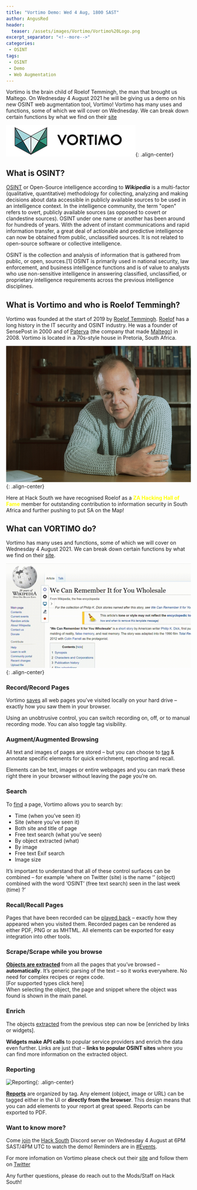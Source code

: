 ```yaml
---
title: "Vortimo Demo: Wed 4 Aug, 1800 SAST"
author: AngusRed
header:
  teaser: /assets/images/Vortimo/Vortimo%20Logo.png
excerpt_separator: "<!--more-->"
categories:
 - OSINT
tags:
 - OSINT
 - Demo
 - Web Augmentation
---
```

  
  

Vortimo is the brain child of Roelof Temmingh, the man that brought us Maltego. On Wednesday 4 August 2021 he will be giving us a demo on his new OSINT web augmentation tool, Vortimo! Vortimo has many uses and functions, some of which we will cover on Wednesday. We can break down certain functions by what we find on their [site](https://www.vortimo.com/)

<!--more-->

![Vortimo](/assets/images/Vortimo/85_horiz2.png){: .align-center}  

## What is OSINT?  

[OSINT](https://en.wikipedia.org/wiki/Open-source_intelligence) or Open-Source intelligence according to ***Wikipedia*** is a multi-factor (qualitative, quantitative) methodology for collecting, analyzing and making decisions about data accessible in publicly available sources to be used in an intelligence context. In the intelligence community, the term "open" refers to overt, publicly available sources (as opposed to covert or clandestine sources). OSINT under one name or another has been around for hundreds of years. With the advent of instant communications and rapid information transfer, a great deal of actionable and predictive intelligence can now be obtained from public, unclassified sources. It is not related to open-source software or collective intelligence.  

OSINT is the collection and analysis of information that is gathered from public, or open, sources.[1] OSINT is primarily used in national security, law enforcement, and business intelligence functions and is of value to analysts who use non-sensitive intelligence in answering classified, unclassified, or proprietary intelligence requirements across the previous intelligence disciplines.  

## What is Vortimo and who is Roelof Temmingh?  

Vortimo was founded at the start of 2019 by [Roelof Temmingh](https://www.google.com/search?q=%27roelof+temmingh%27+hack). [Roelof](https://www.google.com/search?q=%27roelof+temmingh%27+hack) has a long history in the IT security and OSINT industry. He was a founder of SensePost in 2000 and of [Paterva](https://www.paterva.com/about/company.php) (the company that made [Maltego](https://www.maltego.com/)) in 2008. Vortimo is located in a 70s-style house in Pretoria, South Africa.  

![Roelof Temmingh](/assets/images/Vortimo/rtf1.jpg){: .align-center}    

Here at Hack South we have recognised Roelof as a **<span style="color: yellow">ZA Hacking Hall of Fame</span>** member for outstanding contribution to information security in South Africa and further pushing to put SA on the Map!  

## What can VORTIMO do?  

Vortimo has many uses and functions, some of which we will cover on Wednesday 4 August 2021. We can break down certain functions by what we find on their [site](https://www.vortimo.com/).  

![Vortimo Demo Video](/assets/images/Vortimo/record-2021.gif){: .align-center}

### Record/Record Pages  

Vortimo [saves](https://www.vortimo.com/#tab-46bf15b9ef4db9f8331) all web pages you’ve visited locally on your hard drive – exactly how you saw them in your browser.

Using an unobtrusive control, you can switch recording on, off, or to manual recording mode. You can also toggle tag visibility.  

### Augment/Augmented Browsing  

All text and images of pages are stored – but you can choose to [tag](https://www.vortimo.com/#tab-f358584b3e94cde0a72) & annotate specific elements for quick enrichment, reporting and recall.

Elements can be text, images or entire webpages and you can mark these right there in your browser without leaving the page you’re on.  

### Search  

To [find](https://www.vortimo.com/#tab-f181ef6abb75a54acd5) a page, Vortimo allows you to search by:

* Time (when you’ve seen it)    
* Site (where you’ve seen it)  
* Both site and title of page  
* Free text search (what you’ve seen)  
* By object extracted (what)  
* By image  
* Free text Exif search  
* Image size   
 
It’s important to understand that all of these control surfaces can be combined – for example ‘where on Twitter (site) is the name ‘’ (object) combined with the word ‘OSINT’ (free text search) seen in the last week (time) ?’  

### Recall/Recall Pages  

Pages that have been recorded can be [played back](https://www.vortimo.com/#tab-418b6b618018bb4ed44) – exactly how they appeared when you visited them. Recorded pages can be rendered as either PDF, PNG or as MHTML. All elements can be exported for easy integration into other tools.  

### Scrape/Scrape while you browse  

**[Objects are extracted](https://www.vortimo.com/#tab-d50ba9c194ac77e1815)** from all the pages that you’ve browsed – **automatically**. It’s generic parsing of the text – so it works everywhere. No need for complex recipes or regex code.  
[For supported types click here]  
When selecting the object, the page and snippet where the object was found is shown in the main panel.  

### Enrich  

The objects [extracted](https://www.vortimo.com/#tab-f1edb6a0db9568da9a8) from the previous step can now be [enriched by links or widgets].

**Widgets make API calls** to popular service providers and enrich the data even further. Links are just that – **links to popular OSINT sites** where you can find more information on the extracted object.  

### Reporting  

![Reporting](/assets/images/Vortimo/report_x.gif){: .align-center}  

**[Reports](https://www.vortimo.com/#tab-3c567bc6e5030bc7c4a)** are organized by tag. Any element (object, image or URL)  can be tagged either in the UI or **directly from the browser**. This design means that you can add elements to your report at great speed. Reports can be exported to PDF. 

### Want to know more?  

Come [join](https://hacksouth.africa/community/Joining-Hack-South/) the [Hack South](https://hacksouth.africa) Discord server on Wednesday 4 August at 6PM SAST/4PM UTC to watch the demo! Reminders are in [#Events](https://hacksouth.africa/events/). 

For more infomation on Vortimo please check out their [site](https://www.vortimo.com/) and follow them on [Twitter](https://twitter.com/VortimoTech/status/1422145508160811008)  

Any further questions, please do reach out to the Mods/Staff on Hack South!



  
  




